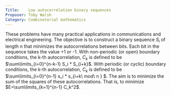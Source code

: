 ```yaml
---
Title:    Low autocorrelation binary sequences
Proposer: Toby Walsh
Category: Combinatorial mathematics
---
```


These problems have many practical applications in communications and electrical engineering. The objective is to construct a binary sequence $S_i$ of length n that minimizes the autocorrelations between bits. Each bit in the sequence takes the value +1 or -1. With non-periodic (or open) boundary conditions, the k-th autocorrelation,  $C_k$ is defined to be $\sum\limits_{i=0}^{n-k-1} S_i * S_{i+k}$. With periodic (or cyclic) boundary conditions, the k-th autocorrelation, $C_k$ is defined to be $\sum\limits_{i=0}^{n-1} s_i * s_{i+k\ mod\ n } $. The aim is to minimize the sum of the squares of these autocorrelations. That is, to minimize $E=\sum\limits_{k=1}^{n-1} C_k^2$.
